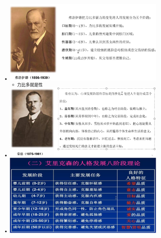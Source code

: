 - ![image-20220915162707993](attachments/image-20220915162707993.png)
	- 力比多就是性
- ![image-20220915163608161](attachments/image-20220915163608161.png)
- ![image-20220915163747382](attachments/image-20220915163747382.png)